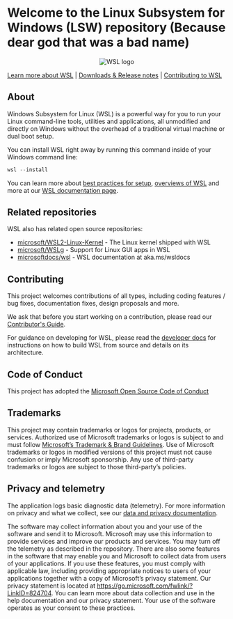 # Welcome to the Linux Subsystem for Windows (LSW) repository (Because dear god that was a bad name)

<p align="center">
  <img src="./Images/Square44x44Logo.targetsize-256.png" alt="WSL logo"/>
</p>

[Learn more about WSL](https://aka.ms/wsldocs) | [Downloads & Release notes](https://github.com/microsoft/WSL/releases) | [Contributing to WSL](./CONTRIBUTING.md)

## About

Windows Subsystem for Linux (WSL) is a powerful way for you to run your Linux command-line tools, utilities and applications, all unmodified and directly on Windows without the overhead of a traditional virtual machine or dual boot setup.

You can install WSL right away by running this command inside of your Windows command line:

```powershell
wsl --install
```

You can learn more about [best practices for setup](https://learn.microsoft.com/windows/wsl/setup/environment), [overviews of WSL](https://learn.microsoft.com/windows/wsl/about) and more at our [WSL documentation page](https://learn.microsoft.com/windows/wsl/).

## Related repositories

WSL also has related open source repositories:

- [microsoft/WSL2-Linux-Kernel](https://github.com/microsoft/WSL2-Linux-Kernel) - The Linux kernel shipped with WSL
- [microsoft/WSLg](https://github.com/microsoft/wslg) - Support for Linux GUI apps in WSL
- [microsoftdocs/wsl](https://github.com/microsoftdocs/wsl) - WSL documentation at aka.ms/wsldocs

## Contributing

This project welcomes contributions of all types, including coding features / bug fixes, documentation fixes, design proposals and more. 

We ask that before you start working on a contribution, please read our [Contributor's Guide](./CONTRIBUTING.md).

For guidance on developing for WSL, please read the [developer docs](./doc/docs/dev-loop.md) for instructions on how to build WSL from source and details on its architecture.

## Code of Conduct

This project has adopted the [Microsoft Open Source Code of Conduct](./CODE_OF_CONDUCT.md)

## Trademarks

This project may contain trademarks or logos for projects, products, or services. Authorized use of Microsoft trademarks or logos is subject to and must follow [Microsoft’s Trademark & Brand Guidelines](https://www.microsoft.com/legal/intellectualproperty/trademarks). Use of Microsoft trademarks or logos in modified versions of this project must not cause confusion or imply Microsoft sponsorship. Any use of third-party trademarks or logos are subject to those third-party’s policies.

## Privacy and telemetry

The application logs basic diagnostic data (telemetry). For more information on privacy and what we collect, see our [data and privacy documentation](DATA_AND_PRIVACY.md).

The software may collect information about you and your use of the software and send it to Microsoft. Microsoft may use this information to provide services and improve our products and services. You may turn off the telemetry as described in the repository. There are also some features in the software that may enable you and Microsoft to collect data from users of your applications. If you use these features, you must comply with applicable law, including providing appropriate notices to users of your applications together with a copy of Microsoft’s privacy statement. Our privacy statement is located at https://go.microsoft.com/fwlink/?LinkID=824704. You can learn more about data collection and use in the help documentation and our privacy statement. Your use of the software operates as your consent to these practices.
